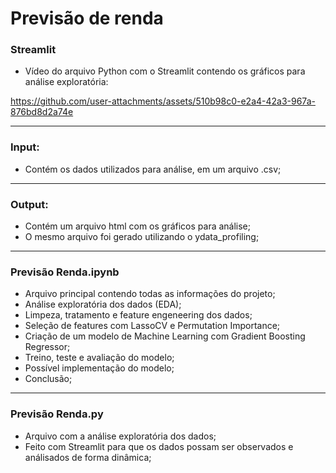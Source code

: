 # Previsão de renda

### Streamlit

- Vídeo do arquivo Python com o Streamlit contendo os gráficos para análise exploratória: 

https://github.com/user-attachments/assets/510b98c0-e2a4-42a3-967a-876bd8d2a74e

---

### Input:

- Contém os dados utilizados para análise, em um arquivo .csv;

---

### Output:

- Contém um arquivo html com os gráficos para análise;
- O mesmo arquivo foi gerado utilizando o ydata_profiling;

---

### Previsão Renda.ipynb

- Arquivo principal contendo todas as informações do projeto;
- Análise exploratória dos dados (EDA);
- Limpeza, tratamento e feature engeneering dos dados;
- Seleção de features com LassoCV e Permutation Importance;
- Criação de um modelo de Machine Learning com Gradient Boosting Regressor;
- Treino, teste e avaliação do modelo;
- Possível implementação do modelo;
- Conclusão;

---
 
### Previsão Renda.py

- Arquivo com a análise exploratória dos dados;
- Feito com Streamlit para que os dados possam ser observados e análisados de forma dinâmica;
